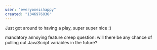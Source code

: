 ```yaml
---
user: "everyoneishappy"
created: "1346976036"
---
```


Just got around to having a play, super super nice :)

mandatory annoying feature creep question:
will there be any chance of pulling out JavaScript variables in the future?

